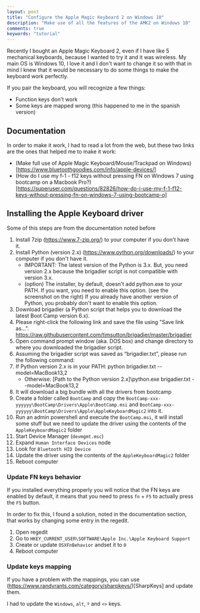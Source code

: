 ```yaml
---
layout: post
title: "Configure the Apple Magic Keyboard 2 on Windows 10"
description: "Make use of all the features of the AMK2 on Windows 10"
comments: true
keywords: "tutorial"
---
```


Recently I bought an Apple Magic Keyboard 2, even if I have like 5 mechanical keyboards, because I wanted to try it and it was wireless. My main OS is Windows 10, I love it and I don't want to change it so with that in mind I knew that it would be necessary to do some things to make the keyboard work perfectly.

If you pair the keyboard, you will recognize a few things:

* Function keys don't work
* Some keys are mapped wrong (this happened to me in the spanish version)

## Documentation

In order to make it work, I had to read a lot from the web, but these two links are the ones that helped me to make it work:

* (Make full use of Apple Magic Keyboard/Mouse/Trackpad on Windows)[https://www.bluetoothgoodies.com/info/apple-devices/]
* (How do I use my f-1 - f12 keys without pressing FN on Windows 7 using bootcamp on a Macbook Pro?)[https://superuser.com/questions/82826/how-do-i-use-my-f-1-f12-keys-without-pressing-fn-on-windows-7-using-bootcamp-o] 

## Installing the Apple Keyboard driver

Some of this steps are from the documentation noted before

1. Install 7zip (https://www.7-zip.org/) to your computer if you don't have it.
2. Install Python (version 2.x) (https://www.python.org/downloads/) to your computer if you don't have it.
     * IMPORTANT: The latest version of the Python is 3.x. But, you need version 2.x because the brigadier script is not compatible with version 3.x.
     * (option) The installer, by default, doesn't add python.exe to your PATH. If you want, you need to enable this option. (see the screenshot on the right)
If you already have another version of Python, you probably don't want to enable this option.
3. Download brigadier (a Python script that helps you to download the latest Boot Camp version 6.x).
4. Please right-click the following link and save the file using "Save link as...". https://raw.githubusercontent.com/timsutton/brigadier/master/brigadier
5. Open command prompt window (aka. DOS box) and change directory to where you downloaded the brigadier script.
6. Assuming the brigadier script was saved as “brigadier.txt”, please run the following command:
7. If Python version 2.x is in your PATH: python brigadier.txt --model=MacBook13,2
    * Otherwise: [Path to the Python version 2.x]\python.exe brigadier.txt --model=MacBook13,2
8. It will download a big bundle with all the drivers from bootcamp
9. Create a folder called `BootCamp` and copy the `BootCamp-xxx-yyyyyy\BootCamp\Drivers\Apple\BootCamp.msi` and  `BootCamp-xxx-yyyyyy\BootCamp\Drivers\Apple\AppleKeyboardMagic2` into it.
10. Run an admin powershell and execute the `BootCamp.msi`, it will install some stuff but we need to update the driver using the contents of the `AppleKeyboardMagic2` folder
11. Start Device Manager (`devmgmt.msc`)
12. Expand `Human Interface Devices` node
13. Look for `Bluetooth HID Device`
14. Update the driver using the contents of the `AppleKeyboardMagic2` folder
15. Reboot computer

### Update FN keys behavior

If you installed everything properly you will notice that the FN keys are enabled by default, it means that you need to press `fn` + `F5` to actually press the `F5` button.

In order to fix this, I found a solution, noted in the documentation section, that works by changing some entry in the regedit.

1. Open regedit
2. Go to `HKEY_CURRENT_USER\SOFTWARE\Apple Inc.\Apple Keyboard Support`
3. Create or update `OSXFnBehavior` andset it to `0`
4. Reboot computer

### Update keys mapping

If you have a problem with the mappings, you can use (https://www.randyrants.com/category/sharpkeys/)[SharpKeys] and update them.

I had to update the `Windows`, `alt`, `º` and `<>` keys.




